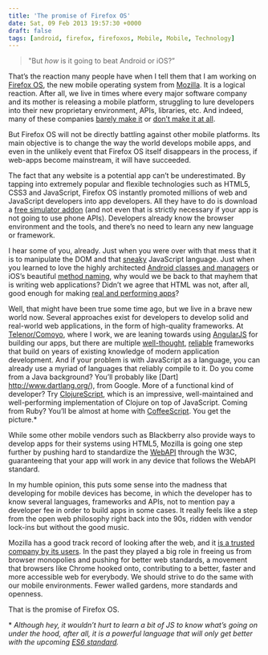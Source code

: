 ```yaml
---
title: 'The promise of Firefox OS'
date: Sat, 09 Feb 2013 19:57:30 +0000
draft: false
tags: [android, firefox, firefoxos, Mobile, Mobile, Technology]
---
```


> "But _how_ is it going to beat Android or iOS?”

That’s the reaction many people have when I tell them that I am working on [Firefox OS](http://www.mozilla.org/en-US/firefoxos/), the new mobile operating system from [Mozilla](http://www.mozilla.org/en-US/). It is a logical reaction. After all, we live in times where every major software company and its mother is releasing a mobile platform, struggling to lure developers into their new proprietary environment, APIs, libraries, etc. And indeed, many of these companies [barely make it](http://global.blackberry.com/sites.html) or [don’t make it at all](http://www.hpwebos.com/us/).

But Firefox OS will not be directly battling against other mobile platforms. Its main objective is to change the way the world develops mobile apps, and even in the unlikely event that Firefox OS itself disappears in the process, if web-apps become mainstream, it will have succeeded.

<!-- more -->

The fact that any website is a potential app can’t be underestimated. By tapping into extremely popular and flexible technologies such as HTML5, CSS3 and JavaScript, Firefox OS instantly promoted millions of web and JavaScript developers into app developers. All they have to do is download a [free simulator addon](https://hacks.mozilla.org/2012/12/firefox-os-simulator-1-0-is-here/) (and not even that is strictly necessary if your app is not going to use phone APIs). Developers already know the browser environment and the tools, and there’s no need to learn any new language or framework.

I hear some of you, already. Just when you were over with that mess that it is to manipulate the DOM and that [sneaky](http://wtfjs.com/) JavaScript language. Just when you learned to love the highly architected [Android classes and managers](http://developer.android.com/reference/classes.html) or iOS’s beautiful [method naming](https://developer.apple.com/library/mac/#documentation/Cocoa/Reference/Foundation/Classes/NSString_Class/Reference/NSString.html#//apple_ref/occ/instm/NSString/stringByReplacingPercentEscapesUsingEncoding:), why would we be back to that mayhem that is writing web applications? Didn’t we agree that HTML was not, after all, good enough for making [real and performing apps](http://www.zdnet.com/facebooks-mark-zuckerberg-knocks-html5-in-favor-of-native-apps-7000004082/)?

Well, that might have been true some time ago, but we live in a brave new world now. Several approaches exist for developers to develop solid and real-world web applications, in the form of high-quality frameworks. At [Telenor/Comoyo](http://www.telenor.com/), where I work, we are leaning towards using [AngularJS](http://angularjs.org/) for building our apps, but there are multiple [well-thought](http://emberjs.com/), [reliable](http://knockoutjs.com/) frameworks that build on years of existing knowledge of modern application development. And if your problem is with JavaScript as a language, you can already use a myriad of languages that reliably compile to it. Do you come from a Java background? You’ll probably like \[Dart\] http://www.dartlang.org/), from Google. More of a functional kind of developer? Try [ClojureScript](http://clojurescriptone.com/), which is an impressive, well-maintained and well-performing implementation of Clojure on top of JavaScript. Coming from Ruby? You’ll be almost at home with [CoffeeScript](http://coffeescript.org/). You get the picture.\*

While some other mobile vendors such as Blackberry also provide ways to develop apps for their systems using HTML5, Mozilla is going one step further by pushing hard to standardize the [WebAPI](https://wiki.mozilla.org/WebAPI) through the W3C, guaranteeing that your app will work in any device that follows the WebAPI standard.

In my humble opinion, this puts some sense into the madness that developing for mobile devices has become, in which the developer has to know several languages, frameworks and APIs, not to mention pay a developer fee in order to build apps in some cases. It really feels like a step from the open web philosophy right back into the 90s, ridden with vendor lock-ins but without the good music.

Mozilla has a good track record of looking after the web, and it [is a trusted company by its users](http://blog.mozilla.org/theden/2013/02/06/mozilla-is-most-trusted-internet-company-in-privacy/). In the past they played a big role in freeing us from browser monopolies and pushing for better web standards, a movement that browsers like Chrome hooked onto, contributing to a better, faster and more accessible web for everybody. We should strive to do the same with our mobile environments. Fewer walled gardens, more standards and openness.

That is the promise of Firefox OS.

\* _Although hey, it wouldn’t hurt to learn a bit of JS to know what’s going on under the hood, after all, it is a powerful language that will only get better with the upcoming [ES6 standard](https://wiki.mozilla.org/ES6_plans)._